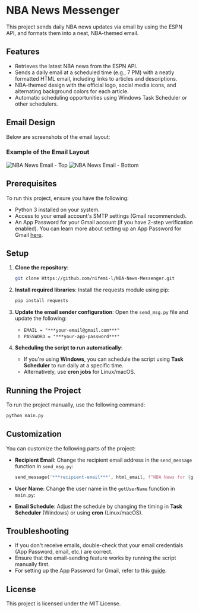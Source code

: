# NBA News Messenger

This project sends daily NBA news updates via email by using the ESPN API, and formats them into a neat, NBA-themed email.

## Features

- Retrieves the latest NBA news from the ESPN API.
- Sends a daily email at a scheduled time (e.g., 7 PM) with a neatly formatted HTML email, including links to articles and descriptions.
- NBA-themed design with the official logo, social media icons, and alternating background colors for each article.
- Automatic scheduling opportunities using Windows Task Scheduler or other schedulers.

## Email Design

Below are screenshots of the email layout:

### Example of the Email Layout
![NBA News Email - Top](Screenshots/SS#1.png)
![NBA News Email - Bottom](Screenshots/SS#2.png)

## Prerequisites

To run this project, ensure you have the following:

- Python 3 installed on your system.
- Access to your email account's SMTP settings (Gmail recommended).
- An App Password for your Gmail account (if you have 2-step verification enabled). You can learn more about setting up an App Password for Gmail [here](https://support.google.com/accounts/answer/185833).

## Setup

1. **Clone the repository**:
   ```bash
   git clone Https://github.com/nifemi-l/NBA-News-Messenger.git
   ```

2. **Install required libraries**:
   Install the requests module using pip:
   ```bash
   pip install requests
   ```

3. **Update the email sender configuration**:
   Open the `send_msg.py` file and update the following:
   - `EMAIL = "***your-email@gmail.com***"`
   - `PASSWORD = "***your-app-password***"`

4. **Scheduling the script to run automatically**:
   - If you're using **Windows**, you can schedule the script using **Task Scheduler** to run daily at a specific time. 
   - Alternatively, use **cron jobs** for Linux/macOS.

## Running the Project

To run the project manually, use the following command:
```bash
python main.py
```

## Customization

You can customize the following parts of the project:

- **Recipient Email**: Change the recipient email address in the `send_message` function in `send_msg.py`:
  ```python
  send_message('***recipient-email***', html_email, f"NBA News for {getUserName()} - {getDate()}")
  ```
- **User Name**: Change the user name in the `getUserName` function in `main.py`:
  
- **Email Schedule**: Adjust the schedule by changing the timing in **Task Scheduler** (Windows) or using **cron** (Linux/macOS).

## Troubleshooting

- If you don't receive emails, double-check that your email credentials (App Password, email, etc.) are correct.
- Ensure that the email-sending feature works by running the script manually first. 
- For setting up the App Password for Gmail, refer to this [guide](https://support.google.com/accounts/answer/185833).

## License

This project is licensed under the MIT License.
```

